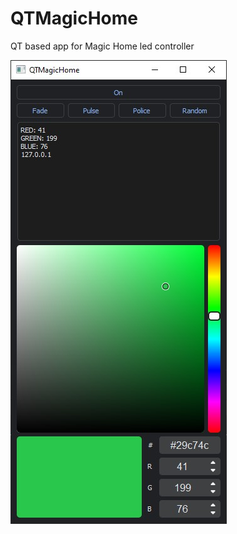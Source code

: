 # QTMagicHome
QT based app for Magic Home led controller

![](https://github.com/vakarianplay/readmepic/blob/main/magichome.jpg)
